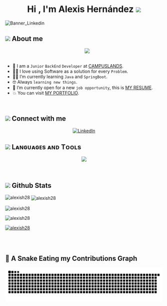 <h1 align="center">Hi , I'm Alexis Hernández <img src="https://media.giphy.com/media/hvRJCLFzcasrR4ia7z/giphy.gif" width="35"></h1>

![Banner_Linkedin](https://github.com/user-attachments/assets/d81ea1cb-c3ee-4dcd-a681-7bf134462f75)

## <picture><img src = "https://github.com/7oSkaaa/7oSkaaa/blob/main/Images/about_me.gif?raw=true" width = 50px></picture> About me

<picture> <img align="right" src="https://github.com/7oSkaaa/7oSkaaa/blob/main/Images/Right_Side.gif?raw=true" width = 250px></picture>

<br><br>

- :school: I am a `Junior` `BackEnd` `Developer` at [CAMPUSLANDS](https://campuslands.com/).
- :technologist: I love using Software as a solution for every `Problem`.
- :student: I’m currently learning `Java` and `SpringBoot`.
- :nerd_face: Always `learning new things`.
- :thinking: I’m currently open for a new `job opportunity`, this is [MY RESUME](https://drive.google.com/file/d/1UYNbkJqIF2xCGGXXVrUAXvqnwqpfxJlA/view?usp=sharing).
- :boom: You can visit [MY PORTFOLIO](https://alexish28.github.io/Portfolio_AlexisH/).
<br>


## <picture> <img src="https://github.com/7oSkaaa/7oSkaaa/blob/main/Images/Connect-with-me.gif?raw=true" width="100px"> </picture> Connect with me
<p align="center">
	<a href="https://www.linkedin.com/in/alexis-hern%C3%A1ndez-28d12a/"><img src="https://img.shields.io/badge/linkedin-%230077B5.svg?style=for-the-badge&logo=linkedin&logoColor=white" alt="LinkedIn"/></a>
</p>

## <picture> <img src = "https://github.com/7oSkaaa/7oSkaaa/blob/main/Images/Programming_Languages.gif?raw=true" width = 50px> </picture> Lᴀɴɢᴜᴀɢᴇs ᴀɴᴅ Tᴏᴏʟs
<p align="center">
<img width="500px"  src="https://skillicons.dev/icons?i=py,html,css,bootstrap,js,mysql,postgres,java,spring,idea,react,postman,md,git,github,vscode,notion,figma,windows,linux&perline=10"  />
</p>
<br/>

## <picture> <img src = "https://github.com/7oSkaaa/7oSkaaa/blob/main/Images/Statistics.gif?raw=true" width = 50px>  </picture> Github Stats

<p><img align="left" src="https://github-readme-stats.vercel.app/api/top-langs?username=alexish28&show_icons=true&locale=en&layout=compact" alt="alexish28" /></p>

<p>&nbsp;<img align="center" src="https://github-readme-stats.vercel.app/api?username=alexish28&show_icons=true&locale=en" alt="alexish28" /></p>

<p><img align="center" src="https://github-readme-streak-stats.herokuapp.com/?user=alexish28&" alt="alexish28" /></p>

<p align="left"> <img src="https://komarev.com/ghpvc/?username=alexish28&label=Profile%20views&color=0e75b6&style=flat" alt="alexish28" /> </p>

<p align="left"> <a href="https://github.com/ryo-ma/github-profile-trophy"><img src="https://github-profile-trophy.vercel.app/?username=alexish28" alt="alexish28" /></a> </p>
<br>
<br>

## 🐍 A Snake Eating my Contributions Graph
	
<p align = "center">
	<img src = "https://github.com/7oSkaaa/7oSkaaa/blob/output/github-contribution-grid-snake.svg?" alt = "Snake Game"/>
</p>

